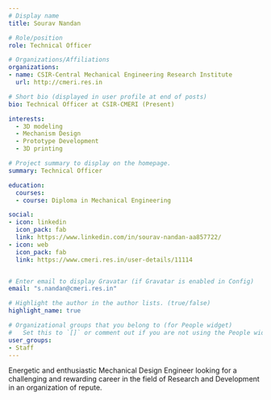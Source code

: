 ```yaml
---
# Display name
title: Sourav Nandan

# Role/position
role: Technical Officer

# Organizations/Affiliations
organizations:
- name: CSIR-Central Mechanical Engineering Research Institute
  url: http://cmeri.res.in

# Short bio (displayed in user profile at end of posts)
bio: Technical Officer at CSIR-CMERI (Present)

interests:
  - 3D modeling
  - Mechanism Design
  - Prototype Development
  - 3D printing

# Project summary to display on the homepage.
summary: Technical Officer 

education:
  courses:
  - course: Diploma in Mechanical Engineering

social:
- icon: linkedin
  icon_pack: fab
  link: https://www.linkedin.com/in/sourav-nandan-aa857722/
- icon: web
  icon_pack: fab
  link: https://www.cmeri.res.in/user-details/11114


# Enter email to display Gravatar (if Gravatar is enabled in Config)
email: "s.nandan@cmeri.res.in"

# Highlight the author in the author lists. (true/false)
highlight_name: true

# Organizational groups that you belong to (for People widget)
#   Set this to `[]` or comment out if you are not using the People widget.
user_groups:
- Staff
---
```


Energetic and enthusiastic Mechanical Design Engineer looking for a challenging and rewarding career in the field of Research and Development in an organization of repute.
